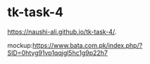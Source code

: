 # tk-task-4

https://naushi-ali.github.io/tk-task-4/.

mockup:https://www.bata.com.pk/index.php/?SID=0htvg91vp1qqjgl5hc1g9p22h7


